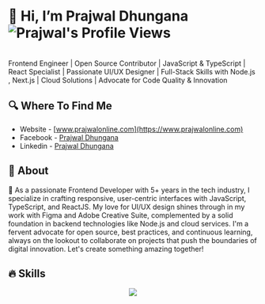 # 👋 Hi, I’m Prajwal Dhungana <img align="center" src="https://komarev.com/ghpvc/?username=prajwl-dh&color=green" alt="Prajwal's Profile Views" />

<br/>
Frontend Engineer | Open Source Contributor | JavaScript & TypeScript | React Specialist | Passionate UI/UX Designer | Full-Stack Skills with Node.js , Next.js | Cloud Solutions | Advocate for Code Quality & Innovation
<br/>

## 🔍 Where To Find Me
- Website - [www.prajwalonline.com](https://www.prajwalonline.com)
- Facebook - [Prajwal Dhungana](https://www.facebook.com/profile.php?id=100086397636416)
- Linkedin - [Prajwal Dhungana](https://www.linkedin.com/in/prajwal-dhungana-214248130/)

## 🤷 About
🚀 As a passionate Frontend Developer with 5+ years in the tech industry, I specialize in crafting responsive, user-centric interfaces with JavaScript, TypeScript, and ReactJS. My love for UI/UX design shines through in my work with Figma and Adobe Creative Suite, complemented by a solid foundation in backend technologies like Node.js and cloud services. I'm a fervent advocate for open source, best practices, and continuous learning, always on the lookout to collaborate on projects that push the boundaries of digital innovation. Let's create something amazing together!

## 🔥 Skills
<p align="center">
  <a href="https://www.prajwalonline.com/about">
    <img src="https://skillicons.dev/icons?i=html,js,ts,css,tailwind,react,redux,express,nodejs,nextjs,figma,materialui,ps,git,github,postgres,mongodb,sqlite,mysql,firebase,gcp,aws,azure,postman,jest,jquery,php,wordpress,bootstrap,regex,npm,vite,webpack,nginx,docker,go,graphql,jenkins,java,c,py,arduino,opencv,tensorflow,raspberrypi,linux,bash,redhat,vscode,atom,arch,mint,ubuntu,debian,apple,windows" />
  </a>
</p>

<!---
prajwl-dh/prajwl-dh is a ✨ special ✨ repository because its `README.md` (this file) appears on your GitHub profile.
You can click the Preview link to take a look at your changes.
--->
